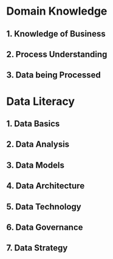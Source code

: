 # Domain Knowledge

## 1. Knowledge of Business

## 2. Process Understanding

## 3. Data being Processed

# Data Literacy

## 1. Data Basics

## 2. Data Analysis

## 3. Data Models

## 4. Data Architecture

## 5. Data Technology

## 6. Data Governance

## 7. Data Strategy
